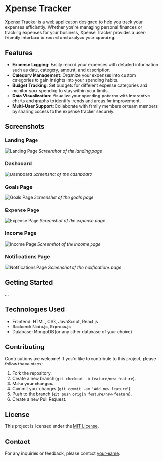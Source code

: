 # Xpense Tracker

Xpense Tracker is a web application designed to help you track your expenses efficiently. Whether you're managing personal finances or tracking expenses for your business, Xpense Tracker provides a user-friendly interface to record and analyze your spending.

## Features

- **Expense Logging**: Easily record your expenses with detailed information such as date, category, amount, and description.
- **Category Management**: Organize your expenses into custom categories to gain insights into your spending habits.
- **Budget Tracking**: Set budgets for different expense categories and monitor your spending to stay within your limits.
- **Data Visualization**: Visualize your spending patterns with interactive charts and graphs to identify trends and areas for improvement.
- **Multi-User Support**: Collaborate with family members or team members by sharing access to the expense tracker securely.

## Screenshots

### Landing Page
![Landing Page](https://github.com/SherMuhammadgithub/xpense-tracker-app/blob/master/Frontend/src/assets/Images/Screenshot%202024-05-13%20201756.png?raw=true)
*Screenshot of the landing page*

### Dashboard
![Dashboard](images/dashboard.png)
*Screenshot of the dashboard*

### Goals Page
![Goals Page](images/goals_page.png)
*Screenshot of the goals page*

### Expense Page
![Expense Page](images/expense_page.png)
*Screenshot of the expense page*

### Income Page
![Income Page](images/income_page.png)
*Screenshot of the income page*

### Notifications Page
![Notifications Page](images/notifications_page.png)
*Screenshot of the notifications page*

## Getting Started

...

## Technologies Used

- Frontend: HTML, CSS, JavaScript, React.js
- Backend: Node.js, Express.js
- Database: MongoDB (or any other database of your choice)

## Contributing

Contributions are welcome! If you'd like to contribute to this project, please follow these steps:

1. Fork the repository.
2. Create a new branch (`git checkout -b feature/new-feature`).
3. Make your changes.
4. Commit your changes (`git commit -am 'Add new feature'`).
5. Push to the branch (`git push origin feature/new-feature`).
6. Create a new Pull Request.

## License

This project is licensed under the [MIT License](LICENSE).

## Contact

For any inquiries or feedback, please contact [your-name](mailto:your-email@example.com).
